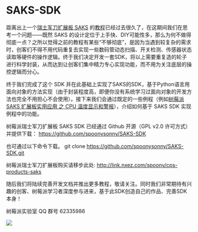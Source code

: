 # SAKS-SDK
距离出上一个[瑞士军刀扩展板 SAKS](http://shumeipai.nxez.com/swiss-army-knife-shield-for-raspberry-pi) 的[教程](http://shumeipai.nxez.com/swiss-army-knife-shield-for-raspberry-pi-diy-tutorials)已经过去很久了，在这期间我们在思考一个问题——既然 SAKS 的设计定位于上手快、DIY可能性多，那么为何不做得彻底一点？之所以觉得之前的教程有某些“不够彻底”，是因为当遇到较复杂的需求时，创客们不得不用代码重复去实现一些数码管动态扫描、开关检测、传感器状态读取等硬件的操作逻辑。终于我们决定开发一套SDK，将以上需要重复造的轮子进行科学封装，从而达到让创客们集中精力专心实现功能，而不用为关注底层的操控逻辑而分心。

终于我们完成了这个 SDK 并在此基础上实现了SAKS的SDK，基于Python语言用面向对象的方法实现（由于封装程度高，即便你没有系统学习过面向对象的开发方法也完全不用担心不会使用）。接下来我们会通过既定的一些例程（例如[树莓派 SAKS 扩展板实用应用 之 CPU 温度显示和警报](http://shumeipai.nxez.com/2015/09/21/cpu-temperature-display-and-alarm.html)），介绍如何基于 SAKS SDK 实现例程中的功能。

树莓派瑞士军刀扩展板 SAKS SDK 已经通过 Github 开源（GPL v2.0 许可方式）并提供下载：
https://github.com/spoonysonny/SAKS-SDK

也可通过以下命令下载。
git clone https://github.com/spoonysonny/SAKS-SDK.git

树莓派瑞士军刀扩展板购买请移步此处:
http://link.nxez.com/spoony/cps-products-saks

随后我们将陆续完善开发文档并推出更多教程，敬请关注。同时我们非常期待有兴趣的创客、树莓派学习者深度参与进来，基于此SDK创造自己的作品、完善SDK本身！

树莓派实验室 QQ 群号 62335986

![](http://shumeipai.nxez.com/wp-content/uploads/2015/03/P1100536-0.jpg)
